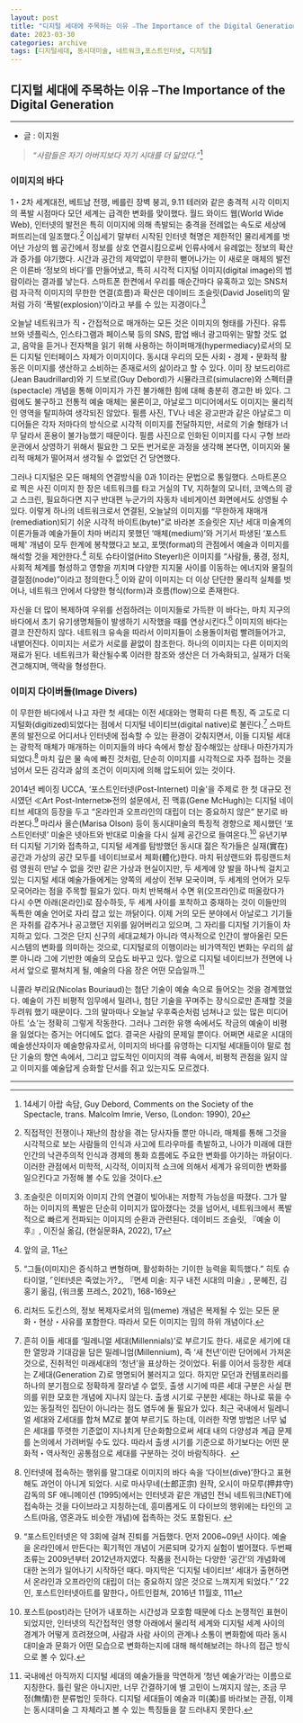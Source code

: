 ```yaml
---
layout: post
title: "디지털 세대에 주목하는 이유 ⎯The Importance of the Digital Generation"
date: 2023-03-30
categories: archive
tags: [디지털세대, 동시대미술, 네트워크,포스트인터넷, 디지털]
---
```


## 디지털 세대에 주목하는 이유 ⎯The Importance of the Digital Generation

---
- 글 : 이지원

  
>_“사람들은 자기 아버지보다 자기 시대를 더 닮았다.”_[^1]



### **이미지의 바다**
1・2차 세계대전, 베트남 전쟁, 베를린 장벽 붕괴, 9.11 테러와 같은 충격적 시각 이미지의 폭발 시점마다 모던 세계는 급격한 변화를 맞이했다. 월드 와이드 웹(World Wide Web), 인터넷의 발전은 특히 이미지에 의해 촉발되는 충격을 전례없는 속도로 세상에 퍼뜨리는데 일조했다.[^2] 이십세기 말부터 시작된 인터넷 혁명은 제한적인 물리세계를 벗어난 가상의 웹 공간에서 정보를 상호 연결시킴으로써 인류사에서 유례없는 정보의 확산과 증가를 야기했다. 시간과 공간의 제약없이 무한히 뻗어나가는 이 새로운 매체의 발전은 이른바 ‘정보의 바다’를 만들어냈고, 특히 시각적 디지털 이미지(digital image)의 범람이라는 결과를 낳는다. 스마트폰 한켠에서 우리를 매순간마다 유혹하고 있는 SNS처럼 자극적 이미지의 무한한 연결(흐름)과 확산은 데이비드 조슬릿(David Joselit)의 말처럼 가히 ‘폭발(explosion)’이라고 부를 수 있는 지경이다.[^3]

오늘날 네트워크가 직・간접적으로 매개하는 모든 것은 이미지의 형태를 가진다. 유튜브와 넷플릭스, 인스타그램과 페이스북 등의 SNS, 팝업 배너 광고따위는 말할 것도 없고, 음악을 듣거나 전자책을 읽기 위해 사용하는 하이퍼매개(hypermediacy)로서의 모든 디지털 인터페이스 자체가 이미지이다. 동시대 우리의 모든 사회・경제・문화적 활동은 이미지를 생산하고 소비하는 존재로서의 삶이라고 할 수 있다. 이미 장 보드리야르(Jean Baudrillard)와 기 드보르(Guy Debord)가 시뮬라크르(simulacre)와 스펙터클(spectacle) 개념을 통해 이미지가 가진 불가해한 힘에 대해 충분히 경고한 바 있다. 그럼에도 불구하고 전통적 예술 매체는 물론이고, 아날로그 미디어에서도 이미지는 물리적인 영역을 탈피하여 생각되진 않았다. 필름 사진, TV나 네온 광고판과 같은 아날로그 미디어들은 각자 저마다의 방식으로 시각적 이미지를 전달하지만, 서로의 기술 형태가 너무 달라서 혼용이 불가능했기 때문이다. 필름 사진으로 인화된 이미지를 다시 구형 브라운관에서 상영하기 위해서 필요한 그 모든 번거로운 과정을 생각해 본다면, 이미지와 물리적 매체가 떨어져서 생각될 수 없었던 건 당연했다.

그러나 디지털은 모든 매체의 연결방식을 0과 1이라는 문법으로 통일했다. 스마트폰으로 찍은 사진 이미지 한 장은 네트워크를 타고 거실의 TV, 지하철의 모니터, 코엑스의 광고 스크린, 필요하다면 지구 반대편 누군가의 자동차 네비게이션 화면에서도 상영될 수 있다. 이렇게 하나의 네트워크로서 연결된, 오늘날의 이미지를 “무한하게 재매개(remediation)되기 쉬운 시각적 바이트(byte)”로 바라본 조슬릿은 지난 세대 미술계의 이론가들과 예술가들이 차마 버리지 못했던 ‘매체(medium)’와 거기서 파생된 ‘포스트매체' 개념이 모두 한계에 봉착했다고 보고, 포맷(format)의 관점에서 예술과 이미지를 해석할 것을 제안한다.[^4] 히토 슈타이얼(Hito Steyerl)은 이미지를 “사람들, 풍경, 정치, 사회적 체계를 형성하고 영향을 끼치며 다양한 지지물 사이를 이동하는 에너지와 물질의 결절점(node)”이라고 정의한다.[^5] 이와 같이 이미지는 더 이상 단단한 물리적 실체를 벗어나, 네트워크 안에서 다양한 형식(form)과 흐름(flow)으로 존재한다. 

자신을 더 많이 복제하여 우위를 선점하려는 이미지들로 가득한 이 바다는, 마치 지구의 바다에서 초기 유기생명체들이 발생하기 시작했을 때를 연상시킨다.[^6] 이미지의 바다는 결코 잔잔하지 않다. 네트워크 유속을 따라서 이미지들이 소용돌이처럼 빨려들어가고, 내뱉어진다. 이미지는 서로가 서로를 끝없이 참조한다. 하나의 이미지는 다른 이미지의 재료가 된다. 네트워크가 확산될수록 이러한 참조와 생산은 더 가속화되고, 실재가 더욱 견고해지며, 맥락을 형성한다. 


### **이미지 다이버들(Image Divers)**
이 무한한 바다에서 나고 자란 첫 세대는 이전 세대와는 명확히 다른 특징, 즉 고도로 디지털화(digitized)되었다는 점에서 디지털 네이티브(digital native)로 불린다.[^7] 스마트폰의 발전으로 어디서나 인터넷에 접속할 수 있는 환경이 갖춰지면서, 이들 디지털 세대는 광학적 매체가 매개하는 이미지들의 바다 속에서 항상 잠수해있는 상태나 마찬가지가 되었다.[^8] 마치 깊은 물 속에 빠진 것처럼, 단순히 이미지를 시각적으로 자주 접하는 것을 넘어서 모든 감각과 삶의 조건이 이미지에 의해 압도되어 있는 것이다. 

2014년 베이징 UCCA, ‘포스트인터넷(Post-Internet) 미술'을 주제로 한 첫 대규모 전시였던 ≪Art Post-Internet≫전의 설문에서, 진 맥휴(Gene McHugh)는 디지털 네이티브 세대의 등장을 두고 “온라인과 오프라인의 대립이 더는 중요하지 않은” 분기로 바라본다.[^9] 마리사 올슨(Marisa Olson) 등이 동시대미술의 특징적 경향으로 제시했던 ‘포스트인터넷’ 미술은 넷아트와 반대로 미술을 다시 실제 공간으로 들여온다.[^10] 유년기부터 디지털 기기와 접촉하고, 디지털 세계를 탐방했던 동시대 젊은 작가들은 실재(實在) 공간과 가상의 공간 모두를 네이티브로서 체화(體化)한다. 마치 뒤샹랜드와 튜링랜드처럼 영원히 만날 수 없을 것만 같은 가상과 현실이지만, 두 세계에 양 발을 하나씩 걸치고 있는 디지털 세대 예술가들에게는 양쪽의 세상이 전부 모국이며, 두 세계의 언어가 모두 모국어라는 점을 주목할 필요가 있다. 마치 반복해서 수면 위(오프라인)로 떠올랐다가 다시 수면 아래(온라인)로 잠수하듯, 두 세계 사이를 포착하고 중재하는 것이 이들만의 독특한 예술 언어로 자리 잡고 있는 까닭이다.
이제 거의 모든 분야에서 아날로그 기기들은 자취를 감추거나 공고했던 지위를 잃어버리고 있으며, 그 자리를 디지털 기기들이 차지하고 있다. 그것은 단지 신구의 세대교체가 아니라 역사적으로 인간이 쌓아올린 모든 시스템의 변화를 의미하는 것으로, 디지털로의 이행이라는 비가역적인 변화는 우리의 삶뿐 아니라 그에 기반한 예술의 모습도 바꾸고 있다. 앞으로 디지털 네이티브가 전면에 나서서 앞으로 펼쳐치게 될, 예술의 다음 장은 어떤 모습일까.[^11]

니콜라 부리요(Nicolas Bouriaud)는 첨단 기술이 예술 속으로 들어오는 것을 경계했었다. 예술이 가진 비평적 임무에서 밀려나, 첨단 기술을 꾸며주는 장식으로만 존재할 것을 두려워 했기 때문이다. 그의 말마따나 오늘날 우후죽순처럼 넘쳐나고 있는 많은 미디어아트 ‘쇼’는 정확히 그렇게 작동한다. 그러나 그러한 유행 속에서도 작금의 예술이 비평을 잃었다는 증거는 어디에도 없다. 결국은 사람의 문제일 뿐이다. 어쩌면 새로운 시대의 예술생산자이자 예술향유자로서, 이미지의 바다를 유영하는 디지털 세대들이야 말로 첨단 기술의 향연 속에서, 그리고 압도적인 이미지의 격류 속에서, 비평적 관점을 잃지 않고 이미지를 예술답게 승화할 단서를 쥐고 있는지도 모르겠다.

---

[^1]: 14세기 아랍 속담, Guy Debord, Comments on the Society of the Spectacle, trans. Malcolm Imrie, Verso, (London: 1990), 20
[^2]:직접적인 전쟁이나 재난의 참상을 겪는 당사자들 뿐만 아니라, 매체를 통해 그것을 시각적으로 보는 사람들의 인식과 사고에 트라우마를 촉발하고, 나아가 미래에 대한 인간의 낙관주의적 인식과 경제의 통화 흐름에도 주요한 변화를 야기하는 까닭이다. 이러한 관점에서 미학적, 시각적, 이미지적 쇼크에 의해서 세계가 유의미한 변화를 일으킨다고 가정해 볼 수도 있을 것이다.
[^3]:조슬릿은 이미지와 이미지 간의 연결이 빚어내는 저항적 가능성을 따졌다. 그가 말하는 이미지의 폭발은 단순히 이미지가 많아졌다는 것을 넘어서, 네트워크에서 폭발적으로 빠르게 전파되는 이미지의 순환과 관련된다. 데이비드 조슬릿, 『예술 이후』, 이진실 옮김, (현실문화A, 2022), 17
[^4]:앞의 글, 11
[^5]:“그들(이미지)은 증식하고 변형하며, 활성화하는 기이한 능력을 획득했다.” 히토 슈타이얼, ⌜인터넷은 죽었는가?⌟, 『면세 미술: 지구 내전 시대의 미술』, 문혜진, 김홍기 옮김, (워크룸 프레스, 2021), 168-169
[^6]:리처드 도킨스의, 정보 복제자로서의 밈(meme) 개념은 복제될 수 있는 모든 문화・현상・사유를 포함한다. 따라서 모든 이미지는 밈의 하위 개념이다.
[^7]:흔히 이들 세대를 ‘밀레니얼 세대(Millennials)’로 부르기도 한다. 새로운 세기에 대한 열망과 기대감을 담은 밀레니엄(Millennium), 즉 ‘새 천년’이란 단어에서 가져온 것으로, 진취적인 미래세대의 ‘청년’을 표상하는 것이었다. 뒤를 이어서 등장한 세대는 Z세대(Generation Z)로 명명되어 불러지고 있다. 하지만 모던과 컨템포러리를 하나의 분기점으로 정확하게 잘라낼 수 없듯, 출생 시기에 따른 세대 구분은 사실 편의를 위한 모호한 개념에 지나지 않는다. 출생 시기로 구분한 세대는 하나로 묶을 수 있는 동질적인 집단이 아니라는 점도 염두에 둘 필요가 있다. 최근 국내에서 밀레니얼 세대와 Z세대를 합쳐 MZ로 붙여 부르기도 하는데, 이러한 작명 방법은 너무 넓은 세대를 뚜렷한 기준없이 지나치게 단순화함으로써 세대 내의 다양성과 계급 문제를 논의에서 가려버릴 수도 있다. 따라서 출생 시기를 기준으로 하기보다는 어떤 문화적・역사적인 공통점으로 세대를 구분하는 것이 바람직하다.  
[^8]:인터넷에 접속하는 행위를 말그대로 이미지의 바다 속을 ‘다이브(dive)’한다고 표현해도 과언이 아니게 되었다. 시로 마사무네(士郎正宗) 원작, 오시이 마모루(押井守) 감독의 SF 애니메이션 (1995)에서는 인터넷과 같은 개념인 전뇌 네트워크(NET)에 접속하는 것을 다이브라고 지칭하는데, 흥미롭게도 이 다이브의 행위에는 타인의 고스트(마음, 영혼과도 비슷한 개념)에 접촉하는 것도 포함된다. 
[^9]:“포스트인터넷은 약 3회에 걸쳐 진퇴를 거듭했다. 먼저 2006~09년 사이다. 예술을 온라인에서 만든다는 획기적인 개념이 거론되며 갖가지 실험이 벌어졌다. 두번째 조류는 2009년부터 2012년까지였다. 작품을 전시하는 다양한 ‘공간’의 개념화에 대한 논의가 일어나기 시작하던 때다. 마지막은 ‘디지털 네이티브’ 세대가 출현하면서 온라인과 오프라인의 대립이 더는 중요하지 않은 것으로 느껴지게 되었다.” ⌜22인, 포스트인터넷아트를 말한다⌟ 아트인컬쳐, 2016년 11월호, 111
[^10]:포스트(post)라는 단어가 내포하는 시간성과 모호함 때문에 다소 논쟁적인 표현이 되었지만, 인터넷의 직간접적인 영향 아래에서 물리적 세계와 디지털 세계 사이의 경계가 어떻게 흐려졌으며, 사람과 사람 사이의 관계나 소통이 변화함에 따라 동시대미술과 문화가 어떤 모습으로 변화하는지에 대해 해석해보려는 하나의 접근 방식으로 볼 수 있다.
[^11]:국내에선 아직까지 디지털 세대의 예술가들을 막연하게 ‘청년 예술가’라는 이름으로 지칭한다. 틀린 말은 아니지만, 너무 간결하기에 별 고민이 느껴지지 않는, 조금 무정(無情)한 분류법인 듯하다. 디지털 세대들이 예술과 미(美)를 바라보는 관점, 이제는 동시대미술 그 자체라고 볼 수 있는 특징들을 잘 드러내지 못한다.
